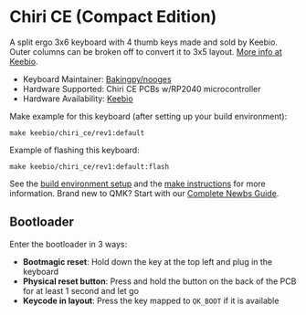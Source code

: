 # Chiri CE (Compact Edition)

A split ergo 3x6 keyboard with 4 thumb keys made and sold by Keebio. Outer columns can be broken off to convert it to 3x5 layout. [More info at Keebio](https://keeb.io).

* Keyboard Maintainer: [Bakingpy/nooges](https://github.com/nooges)
* Hardware Supported: Chiri CE PCBs w/RP2040 microcontroller
* Hardware Availability: [Keebio](https://keeb.io)

Make example for this keyboard (after setting up your build environment):

    make keebio/chiri_ce/rev1:default

Example of flashing this keyboard:

    make keebio/chiri_ce/rev1:default:flash

See the [build environment setup](https://docs.qmk.fm/#/getting_started_build_tools) and the [make instructions](https://docs.qmk.fm/#/getting_started_make_guide) for more information. Brand new to QMK? Start with our [Complete Newbs Guide](https://docs.qmk.fm/#/newbs).

## Bootloader

Enter the bootloader in 3 ways:

* **Bootmagic reset**: Hold down the key at the top left and plug in the keyboard
* **Physical reset button**: Press and hold the button on the back of the PCB for at least 1 second and let go
* **Keycode in layout**: Press the key mapped to `QK_BOOT` if it is available
